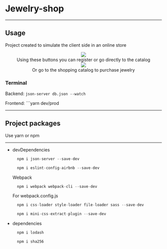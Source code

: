 # Jewelry-shop
___
## Usage
Project created to simulate the client side in an online store

<div align="center" ><img src="https://user-images.githubusercontent.com/64363715/217545871-8862c37c-ab13-4a14-9389-ccbb48b62413.png"/></div>

<div align="center" >Using these buttons you can register or go directly to the catalog</div>



<div align="center" ><img src="https://user-images.githubusercontent.com/64363715/217553462-cb770389-b486-4b68-9f64-5197d1bfb304.png"/></div>
<div align="center" >Or go to the shopping catalog to purchase jewelry</div>

### Terminal
Backend: ```json-server db.json --watch```

Frontend: ```yarn dev/prod
___
## Project packages
Use yarn or npm
___

- devDependencies
    ```javascript
      npm i json-server --save-dev
    ```

    ```javascript
      npm i eslint-config-airbnb --save-dev
    ```

    Webpack
    ```javascript
      npm i webpack webpack-cli --save-dev
    ```

    For webpack.config.js
    ```javascript
      npm i css-loader style-loader file-loader sass --save-dev
    ```

    ```javascript
      npm i mini-css-extract-plugin --save-dev
    ```
- dependencies
    ```javascript
      npm i lodash
    ```

    ```javascript
      npm i sha256
    ``` 
